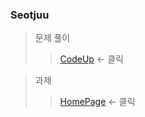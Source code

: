 ### Seotjuu

>문제 풀이
>> [CodeUp](https://github.com/tjrenffl8/CodeUp.git) <- 클릭

>과제
>> [HomePage](https://github.com/tjrenffl8/HomePage.git) <- 클릭
